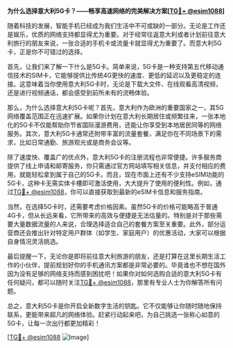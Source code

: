 **为什么选择意大利5G卡？——畅享高速网络的完美解决方案[[TG💪+ @esim1088](https://t.me/s/esim1088)]**

随着科技的发展，智能手机已经成为我们生活中不可或缺的一部分。无论是工作还是娱乐，优质的网络支持都显得尤为重要。对于经常往返意大利或者计划前往意大利旅行的朋友来说，一张合适的手机卡或流量卡就显得尤为重要了。而意大利5G卡，正是你不可错过的选择。

首先，让我们来了解一下什么是5G卡。简单来说，5G卡是一种支持第五代移动通信技术的SIM卡，它能够提供比传统4G更快的速度、更低的延迟以及更稳定的连接。这意味着当你使用意大利5G卡时，无论是下载大文件、在线观看高清视频，还是进行视频通话，都会感受到前所未有的流畅体验。

那么，为什么选择意大利5G卡呢？首先，意大利作为欧洲的重要国家之一，其5G网络覆盖范围正在迅速扩展。如果你计划在意大利长期居住或频繁往来，一张本地化的5G卡不仅能帮助你节省国际漫游费用，还能让你享受到本地居民同等的网络服务。其次，意大利5G卡通常还附带丰富的流量套餐，满足你在不同场景下的需求，比如日常通勤、旅游观光或是商务会议等。

除了速度快、覆盖广的优点外，意大利5G卡的注册流程也非常便捷。许多服务商提供了线上申请和邮寄服务，你只需通过官方网站填写相关信息，并支付相应的费用，就能轻松拿到属于自己的5G卡。而且，现在市面上还有不少支持eSIM功能的5G卡，这种卡无需实体卡槽即可激活使用，大大提升了使用的便利性。例如，通过[TG💪+ @esim1088](https://t.me/s/esim1088)，你可以直接获取到最新的eSIM卡信息和服务指南。

当然，在选择5G卡时，还需要考虑价格因素。虽然5G卡的价格可能略高于普通4G卡，但从长远来看，它所带来的高效与便捷是无法估量的。特别是对于那些需要大量数据流量的人来说，合理选择适合自己的套餐方案至关重要。此外，部分运营商还会推出针对特定用户群体（如学生、家庭用户）的优惠活动，大家可以根据自身情况灵活挑选。

最后提醒一下，无论你是即将前往意大利旅游的朋友，还是打算在这里长期生活工作的小伙伴，提前规划好你的手机通讯方案都是非常必要的。毕竟谁也不想在国外因为没有足够的网络支持而感到困扰吧！如果你对如何选购合适的意大利5G卡有任何疑问，都可以随时关注[TG💪+ @esim1088](https://t.me/s/esim1088)，那里有专业人士为你解答所有问题。

总之，意大利5G卡是你开启全新数字生活的钥匙。它不仅能够让你随时随地保持联系，更能带来超凡的网络体验。赶紧行动起来吧，为自己挑选一张称心如意的5G卡，让每一次出行都更加精彩！

[[TG💪+ @esim1088](https://t.me/s/esim1088) ![Image](https://i.postimg.cc/4NQfJmqS/Snipaste-2025-05-13-00-14-12.png)]